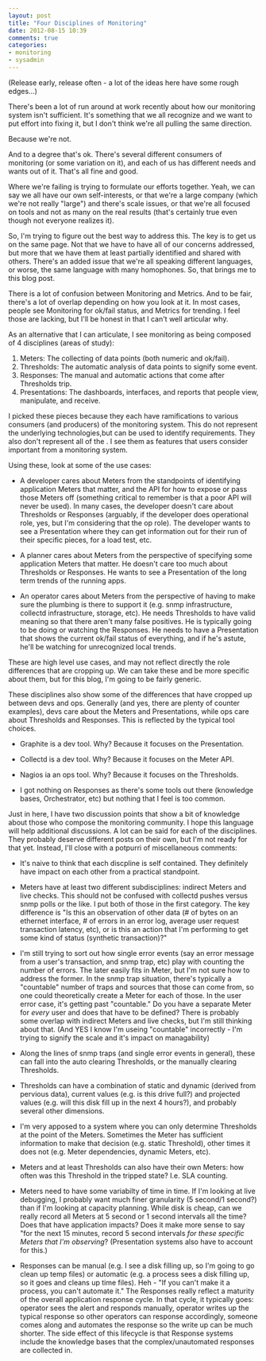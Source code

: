 ```yaml
---
layout: post
title: "Four Disciplines of Monitoring"
date: 2012-08-15 10:39
comments: true
categories: 
- monitoring
- sysadmin
---
```


(Release early, release often - a lot of the ideas here have some rough edges...)

There's been a lot of run around at work recently about how our monitoring system isn't sufficient. It's something that we all recognize and we want to put effort into fixing it, but I don't think we're all pulling the same direction.

Because we're not.

And to a degree that's ok. There's several different consumers of monitoring (or some variation on it), and each of us has different needs and wants out of it. That's all fine and good.

Where we're failing is trying to formulate our efforts together. Yeah, we can say we all have our own self-interests, or that we're a large company (which we're not really "large") and there's scale issues, or that we're all focused on tools and not as many on the real results (that's certainly true even though not everyone realizes it).

So, I'm trying to figure out the best way to address this. The key is to get us on the same page. Not that we have to have all of our concerns addressed, but more that we have them at least partially identified and shared with others. There's an added issue that we're all speaking different languages, or worse, the same language with many homophones. So, that brings me to this blog post.

There is a lot of confusion between Monitoring and Metrics. And to be fair, there's a lot of overlap depending on how you look at it. In most cases, people see Monitoring for ok/fail status, and Metrics for trending. I feel those are lacking, but I'll be honest in that I can't well articular why.

As an alternative that I can articulate, I see monitoring as being composed of 4 disciplines (areas of study):

1. Meters: The collecting of data points (both numeric and ok/fail).
1. Thresholds: The automatic analysis of data points to signify some event.
1. Responses: The manual and automatic actions that come after Thresholds trip.
1. Presentations: The dashboards, interfaces, and reports that people view, manipulate, and receive.

I picked these pieces because they each have ramifications to various consumers (and producers) of the monitoring system. This do not represent the underlying technologies,but can be used to identify requirements. They also don't represent all of the . I see them as features that users consider important from a monitoring system.

Using these, look at some of the use cases:

* A developer cares about Meters from the standpoints of identifying application Meters that matter, and the API for how to expose or pass those Meters off (something critical to remember is that a poor API will never be used). In many cases, the developer doesn't care about Thresholds or Responses (arguably, if the developer does operational role, yes, but I'm considering that the op role). The developer wants to see a Presentation where they can get information out for their run of their specific pieces, for a load test, etc.

* A planner cares about Meters from the perspective of specifying some application Meters that matter. He doesn't care too much about Thresholds or Responses. He wants to see a Presentation of the long term trends of the running apps.

* An operator cares about Meters from the perspective of having to make sure the plumbing is there to support it (e.g. snmp infrastructure, collectd infrastructure, storage, etc). He needs Thresholds to have valid meaning so that there aren't many false positives. He is typically going to be doing or watching the Responses. He needs to have a Presentation that shows the current ok/fail status of everything, and if he's astute, he'll be watching for unrecognized local trends.

These are high level use cases, and may not reflect directly the role differences that are cropping up. We can take these and be more specific about them, but for this blog, I'm going to be fairly generic.

These disciplines also show some of the differences that have cropped up between devs and ops. Generally (and yes, there are plenty of counter examples), devs care about the Meters and Presentations, while ops care about Thresholds and Responses. This is reflected by the typical tool choices.

* Graphite is a dev tool. Why? Because it focuses on the Presentation.

* Collectd is a dev tool. Why? Because it focuses on the Meter API.

* Nagios ia an ops tool. Why? Because it focuses on the Thresholds.

* I got nothing on Responses as there's some tools out there (knowledge bases, Orchestrator, etc) but nothing that I feel is too common.

Just in here, I have two discussion points that show a bit of knowledge about those who compose the monitoring community. I hope this language will help additional discussions. A lot can be said for each of the disciplines. They probably deserve different posts on their own, but I'm not ready for that yet. Instead, I'll close with a potpurri of miscellaneous comments:

* It's naive to think that each discpline is self contained. They definitely have impact on each other from a practical standpoint.

* Meters have at least two different subdisciplines: indirect Meters and live checks. This should not be confused with collectd pushes versus snmp polls or the like. I put both of those in the first category. The key difference is "Is this an observation of other data (# of bytes on an ethernet interface, # of errors in an error log, average user request transaction latency, etc), or is this an action that I'm performing to get some kind of status (synthetic transaction)?"

* I'm still trying to sort out how single error events (say an error message from a user's transaction, and snmp trap, etc) play with counting the number of errors. The later easily fits in Meter, but I'm not sure how to address the former. In the snmp trap situation, there's typically a "countable" number of traps and sources that those can come from, so one could theoretically create a Meter for each of those. In the user error case, it's getting past "countable." Do you have a separate Meter for _every_ user and does that have to be defined? There is probably some overlap with indirect Meters and live checks, but I'm still thinking about that. (And YES I know I'm useing "countable" incorrectly - I'm trying to signify the scale and it's impact on managability)

* Along the lines of snmp traps (and single error events in general), these can fall into the auto clearing Thresholds, or the manually clearing Thresholds.

* Thresholds can have a combination of static and dynamic (derived from pervious data), current values (e.g. is this drive full?) and projected values (e.g. will this disk fill up in the next 4 hours?), and probably several other dimensions.

* I'm very apposed to a system where you can only determine Thresholds at the point of the Meters. Sometimes the Meter has sufficient information to make that decision (e.g. static Threshold), other times it does not (e.g. Meter dependencies, dynamic Meters, etc).

* Meters and at least Thresholds can also have their own Meters: how often was this Threshold in the tripped state? I.e. SLA counting.

* Meters need to have some variabilty of time in time. If I'm looking at live debugging, I probably want much finer granularity (5 second/1 second?) than if I'm looking at capacity planning. While disk is cheap, can we really record all Meters at 5 second or 1 second intervals all the time? Does that have application impacts? Does it make more sense to say "for the next 15 minutes, record 5 second intervals _for these specific Meters that I'm observing_? (Presentation systems also have to account for this.)

* Responses can be manual (e.g. I see a disk filling up, so I'm going to go clean up temp files) or automatic (e.g. a process sees a disk filling up, so it goes and cleans up time files). Heh - "If you can't make it a process, you can't automate it." The Responses really reflect a maturity of the overall application response cycle. In that cycle, it typically goes: operator sees the alert and responds manually, operator writes up the typical response so other operators can response accordingly, someone comes along and automates the response so the write up can be much shorter. The side effect of this lifecycle is that Response systems include the knowledge bases that the complex/unautomated responses are collected in.

